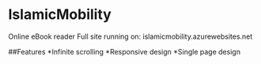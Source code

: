 ﻿# IslamicMobility


Online eBook reader
Full site running on: islamicmobility.azurewebsites.net

##Features
*Infinite scrolling
*Responsive design
*Single page design 
